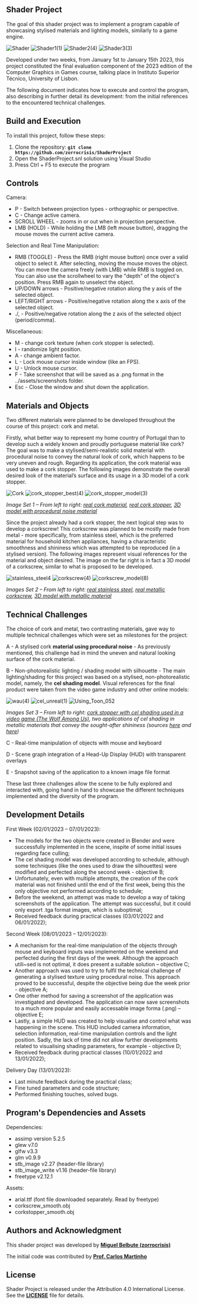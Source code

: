 ## **Shader Project**

The goal of this shader project was to implement a program capable of showcasing stylised materials and lighting models, similarly to a game engine. 

![Shader](https://github.com/user-attachments/assets/783108eb-4f54-4aa7-b1e3-7f94440867c4)
![Shader1(1)](https://github.com/user-attachments/assets/4446f99b-1c52-4820-b756-bd8ea2b8bc42)
![Shader2(4)](https://github.com/user-attachments/assets/606033da-6f70-4a64-b183-2210a78161c6)
![Shader3(3)](https://github.com/user-attachments/assets/ef773268-0b85-41b8-8e78-bf105a770b66)

Developed under two weeks, from January 1st to January 15th 2023, this project constituted the final evaluation component of the 2023 edition of the Computer Graphics in Games course, talking place in Instituto Superior Técnico, University of Lisbon.

The following document indicates how to execute and control the program, also describing in further detail its development: from the initial references to the encountered technical challenges. 

## **Build and Execution**

To install this project, follow these steps:

1. Clone the repository: **`git clone https://github.com/zorrocrisis/ShaderProject`**
2. Open the ShaderProject.snl solution using Visual Studio
4. Press Ctrl + F5 to execute the program

## **Controls**

Camera:
- P - Switch between projection types - orthographic or perspective.
- C - Change active camera.
- SCROLL WHEEL - zooms in or out when in projection perspective.
- LMB (HOLD) - While holding the LMB (left mouse button), dragging the mouse moves the current active camera.

Selection and Real Time Manipulation:
- RMB (TOGGLE) - Press the RMB (right mouse button) once over a valid object to select it. After selecting, moving the mouse moves the object. You can move the camera freely (with LMB) while RMB is toggled on. You can also use the scrollwheel to vary the "depth" of the object's position. Press RMB again to unselect the object.
- UP/DOWN arrows - Positive/negative rotation along the y axis of the selected object.
- LEFT/RIGHT arrows - Positive/negative rotation along the x axis of the selected object.
- ./, - Positive/negative rotation along the z axis of the selected object (period/comma).

Miscellaneous:
- M - change cork texture (when cork stopper is selected).
- I - randomize light position.
- A - change ambient factor.
- L - Lock mouse cursor inside window (like an FPS).
- U - Unlock mouse cursor.
- F - Take screenshot that will be saved as a .png format in the ../assets/screenshots folder.
- Esc - Close the window and shut down the application.


## **Materials and Objects**

Two different materials were planned to be developed throughout the course of this project: cork and metal.

Firstly, what better way to represent my home country of Portugal than to develop such a widely known and proudly portuguese material like cork? The goal was to make a stylised/semi-realistic solid material with procedural noise to convey the natural look of cork, which happens to be very uneven and rough. Regarding its application, the cork material was used to make a cork stopper. The following images demonstrate the overall desired look of the material’s surface and its usage in a 3D model of a cork stopper.

![Cork](https://github.com/zorrocrisis/ShaderProject/assets/118909502/19f8e0f5-3854-41f1-b2b8-11f824344bdb)
![cork_stopper_best(4)](https://github.com/zorrocrisis/ShaderProject/assets/118909502/be64cb5d-e031-46f4-8096-fbd5a6a16dbe)
![cork_stopper_model(3)](https://github.com/zorrocrisis/ShaderProject/assets/118909502/ecd45a71-8e0c-48f2-92ac-56c460a71123)

*Image Set 1 – From left to right: [real cork material](https://en.wikipedia.org/wiki/Cork_(material)#/media/File:Cork.jpg), [real cork stopper](https://www.corklink.com/index.php/agglomeratdor-natural-corks/), [3D model with procedural noise material](https://sketchfab.com/3d-models/champagne-cork-ab6482bccb084488b8fdaae82d67ce88)*

Since the project already had a cork stopper, the next logical step was to develop a corkscrew! This corkscrew was planned to be mostly made from metal - more specifically, from stainless steel, which is the preferred material for household kitchen appliances, having a characteristic smoothness and shininess which was attempted to be reproduced (in a stylised version). The following images represent visual references for the material and object desired. The image on the far right is in fact a 3D model of a corkscrew, similar to what is proposed to be developed.

![stainless_steel4](https://github.com/zorrocrisis/ShaderProject/assets/118909502/b9675617-58a0-4e39-bacd-a5e726a33b04)
![corkscrew(4)](https://github.com/zorrocrisis/ShaderProject/assets/118909502/ff76d9f9-15e6-4636-8d92-0a793817b589)
![corkscrew_model(8)](https://github.com/user-attachments/assets/0ac90ade-e7ed-4671-bb27-10adfd48e9ac)

*Images Set 2 – From left to right: [real stainless steel](https://eagletube.com/about-us/news/stainless-steel-characteristics/), [real metallic corkscrew](https://www.theodorebruceauctions.com.au/auction-lot/an-antique-nickel-plate-english-roundlet-travelli_48F4A2EBE9), [3D model with metallic material](https://www.youtube.com/watch?v=NIn421hiFrc)*

## **Technical Challenges**

The choice of cork and metal, two contrasting materials, gave way to multiple technical challenges which were set as milestones for the project:

A - A stylised cork **material using procedural noise** - As previously mentioned, this challenge had in mind the uneven and natural looking surface of the cork material.

B - Non-photorealistic lighting / shading model with silhouette - The main lighting/shading for this project was based on a stylised, non-photorealistic model, namely, the **cel shading model**. Visual references for the final product were taken from the video game industry and other online models:

![wau(4)](https://github.com/user-attachments/assets/c813e2f6-5d4b-4a19-a548-a1131ac03c15)
![cel_unreal(1)](https://github.com/zorrocrisis/ShaderProject/assets/118909502/50eef4fe-cf8a-4ff5-a3d8-7bdab07661ae)
![Using_Toon_052](https://github.com/user-attachments/assets/2a0df7e1-763c-4865-9980-8f2e1d0aad14)

*Images Set 3 – From left to right: [cork stopper with cel shading used in a video game (The Wolf Among Us)](https://www.youtube.com/watch?v=vxhRINas5S0), two applications of cel shading in metallic materials that convey the sought-after shininess (sources [here](https://www.unrealengine.com/marketplace/en-US/product/stylized-rendering-system-for-mobile-vr-cel-shader) and [here](https://www.reallusion.com/iclone/help/iclone5/pro/10_scene/atmosphere/using_toon_shader.htm))*

C - Real-time manipulation of objects with mouse and keyboard

D - Scene graph integration of a Head-Up Display (HUD) with transparent overlays

E - Snapshot saving of the application to a known image file format

These last three challenges allow the scene to be fully explored and interacted with, going hand in hand to showcase the different techniques implemented and the diversity of the program.

## **Development Details**

First Week (02/01/2023 – 07/01/2023):
- The models for the two objects were created in Blender and were successfully implemented in the scene, inspite of some initial issues regarding face culling;
- The cel shading model was developed according to schedule, although some techniques (like the ones used to draw the silhouettes) were modified and perfected along the second week - objective B;
- Unfortunately, even with multiple attempts, the creation of the cork material was not finished until the end of the first week, being this the only objective not performed according to schedule;
- Before the weekend, an attempt was made to develop a way of taking screenshots of the application. The attempt was successful, but it could only export .tga format images, which is suboptimal;
- Received feedback during practical classes (03/01/2022 and 06/01/2022);

Second Week (08/01/2023 – 12/01/2023):
- A mechanism for the real-time manipulation of the objects through mouse and keyboard inputs was implemented on the weekend and perfected during the first days of the week. Although the approach utili~sed is not optimal, it does present a suitable solution – objective C;
- Another approach was used to try to fulfil the technical challenge of generating a stylised texture using procedural noise. This approach proved to be successful, despite the objective being due the week prior - objective A;
- One other method for saving a screenshot of the application was investigated and developed. The application can now save screenshots to a much more popular and easily accessable image forma (.png) – objective E;
- Lastly, a simple HUD was created to help visualise and control what was happening in the scene. This HUD included camera information, selection information, real-time manipulation controls and the light position.
Sadly, the lack of time did not allow further developments related to visualising shading parameters, for example - objective D;
- Received feedback during practical classes (10/01/2022 and 13/01/2022);
  
Delivery Day (13/01/2023):
- Last minute feedback during the practical class;
- Fine tuned parameters and code structure;
- Performed finishing touches, solved bugs.

## **Program's Dependencies and Assets**

Dependencies:
- assimp version 5.2.5
- glew v7.0
- glfw v3.3
- glm v0.9.9
- stb_image v2.27 (header-file library)
- stb_image_write v1.16 (header-file library)
- freetype v2.12.1

Assets:
- arial.ttf (font file downloaded separately. Read by freetype)
- corkscrew_smooth.obj
- corkstopper_smooth.obj

## **Authors and Acknowledgment**

This shader project was developed by **[Miguel Belbute (zorrocrisis)](https://github.com/zorrocrisis)**

The initial code was contributed by **[Prof. Carlos Martinho](https://fenix.tecnico.ulisboa.pt/homepage/ist14181)**

## **License**

Shader Project is released under the Attribution 4.0 International License. See the **[LICENSE](https://creativecommons.org/licenses/by/4.0/)** file for details.
